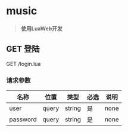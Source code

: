 # music
>#### 使用LuaWeb开发


## GET 登陆

GET /login.lua

### 请求参数

|名称|位置|类型|必选|说明|
|---|---|---|---|---|
|user|query|string| 是 |none|
|password|query|string| 是 |none|

